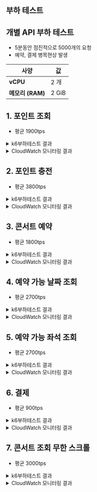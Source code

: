 ## 부하 테스트

## 개별 API 부하 테스트
- 5분동안 점진적으로 5000개의 요청
- 예약, 결제 병목현상 발생
  
| 사양 | 값 |
|------|----|
| **vCPU** | 2 개 |
| **메모리 (RAM)** | 2 GiB |


## 1. 포인트 조회
- 평균 1900tps
<details>
  <summary>k6부하테스트 결과</summary>
  <img src="https://github.com/user-attachments/assets/ac1885ce-3f82-4305-92ab-4232d5c65dae">
</details>
<details>
  <summary>CloudWatch 모니터링 결과</summary>
  <img src="https://github.com/user-attachments/assets/79c9f3ea-b27e-4dbe-bd15-92f919de69f3">
</details>

## 2. 포인트 충전
- 평균 3800tps
<details>
  <summary>k6부하테스트 결과</summary>
  <img src="https://github.com/user-attachments/assets/f4ad0b1b-dbae-4893-8218-6e7dfacd5837">
</details>
<details>
  <summary>CloudWatch 모니터링 결과</summary>
  <img src="https://github.com/user-attachments/assets/dd5737c6-56f0-463e-8510-76be259d4c62">
</details>


## 3. 콘서트 예약
- 평균 1800tps
<details>
  <summary>k6부하테스트 결과</summary>
  <img src="https://github.com/user-attachments/assets/7b2b85f8-90c3-402c-9296-30ec67b91011">
</details>
<details>
  <summary>CloudWatch 모니터링 결과</summary>
  <img src="https://github.com/user-attachments/assets/362e0625-875d-4726-a1fa-bf7ddf4e6f22">
</details>


## 4. 예약 가능 날짜 조회
- 평균 2700tps
<details>
  <summary>k6부하테스트 결과</summary>
  <img src="https://github.com/user-attachments/assets/fe25390b-d868-4320-a053-e1dfaecd1000">
</details>
<details>
  <summary>CloudWatch 모니터링 결과</summary>
  <img src="https://github.com/user-attachments/assets/d3350e93-3f04-4af8-af4b-46d1bb4f6f78">
</details>


## 5. 예약 가능 좌석 조회
- 평균 2700tps
<details>
  <summary>k6부하테스트 결과</summary>
  <img src="https://github.com/user-attachments/assets/3d5394da-d1af-4327-8146-18c54ca75031">
</details>
<details>
  <summary>CloudWatch 모니터링 결과</summary>
  <img src="https://github.com/user-attachments/assets/5dea58de-c012-4a3b-8d5c-dbe97bd03e66">
</details>


## 6. 결제
- 평균 900tps
<details>
  <summary>k6부하테스트 결과</summary>
  <img src="https://github.com/user-attachments/assets/dff9a3f7-f13c-4536-9fbd-c932646f036e">
</details>
<details>
  <summary>CloudWatch 모니터링 결과</summary>
  <img src="https://github.com/user-attachments/assets/a44d06d3-54cd-4cdd-9b8e-aa98781a23ae">
</details>


## 7. 콘서트 조회 무한 스크롤
- 평균 3000tps
<details>
  <summary>k6부하테스트 결과</summary>
  <img src="https://github.com/user-attachments/assets/c10914db-fecc-45aa-ab68-fc23a3f2f085">
</details>
<details>
  <summary>CloudWatch 모니터링 결과</summary>
  <img src="https://github.com/user-attachments/assets/aba87b23-2edf-424d-b233-b7ec69306e73">
</details>
